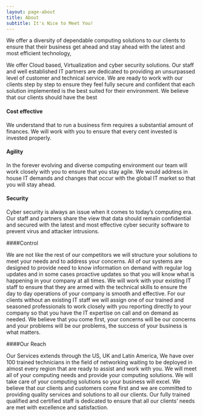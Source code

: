 ```yaml
---
layout: page-about
title: About
subtitle: It's Nice to Meet You!
---
```


We offer a diversity of dependable computing solutions to our clients to ensure that their business get ahead and stay ahead with the latest and most efficient technology,

We offer Cloud based, Virtualization and cyber security solutions. Our staff and well established IT partners are dedicated to providing an unsurpassed level of customer and technical service. We are ready to work with our clients step by step to ensure they feel fully secure and confident that each solution implemented is the best suited for their environment.
We believe that our clients should have the best

<div class="row">

<div class="col m6 l4">

<h4>Cost effective</h4>
<div class="headerLine"><div class="dot"></div></div>

<p>We understand that to run a business firm requires a substantial amount of finances. We will work with you to ensure that every cent invested is invested properly.</p>

</div>

<div class="col m6 l4">

<h4>Agility</h4>
<div class="headerLine"><div class="dot"></div></div>

<p>In the forever evolving and diverse computing environment our team will work closely with you to ensure that you stay agile. We would address in house IT demands and changes that occur with the global IT market so that you will stay ahead.</p>

</div>

<div class="col m12 l4">

<h4>Security</h4>
<div class="headerLine"><div class="dot"></div></div>

<p>Cyber security is always an issue when it comes to today’s computing era. Our staff and partners share the view that data should remain confidential and secured with the latest and most effective cyber security software to prevent virus and attacker intrusions.</p>

</div>

</div>

####Control

<div class="headerLine"><div class="dot"></div></div>
We are not like the rest of our competitors we will structure your solutions to meet your needs and to address your concerns. All of our systems are designed to provide need to know information on demand with regular log updates and in some cases proactive updates so that you will know what is happening in your company at all times.
We will work with your existing IT staff to ensure that they are armed with the technical skills to ensure the day to day operations of your company is smooth and effective. For our clients without an existing IT staff we will assign one of our trained and seasoned professionals to work closely with you reporting directly to your company so that you have the IT expertise on call and on demand as needed.
We believe that you come first, your concerns will be our concerns and your problems will be our problems, the success of your business is what matters.

####Our Reach

<div class="headerLine"><div class="dot"></div></div>
Our Services extends through the US, UK and Latin America, We have over 100 trained technicians in the field of networking waiting to be deployed in almost every region that are ready to assist and work with you.
We will meet all of your computing needs and provide your computing solutions.
We will take care of your computing solutions so your business will excel.
We believe that our clients and customers come first and we are committed to providing quality services and solutions to all our clients. Our fully trained qualified and certified staff is dedicated to ensure that all our clients’ needs are met with excellence and satisfaction.
